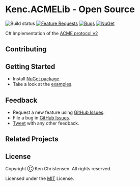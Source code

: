 # Kenc.ACMELib - Open Source
![Build status](https://kenc.visualstudio.com/ACME/_apis/build/status/Build)
[![Feature Requests](https://img.shields.io/github/issues/Kencdk/Kenc.ACMELib/feature-request.svg)](https://github.com/Kencdk/Kenc.ACMELib/issues?q=is%3Aopen+is%3Aissue+label%3Afeature-request+sort%3Areactions-%2B1-desc)
[![Bugs](https://img.shields.io/github/issues/Kencdk/Kenc.ACMELib/bug.svg)](https://github.com/Kencdk/Kenc.ACMELib/issues?utf8=✓&q=is%3Aissue+is%3Aopen+label%3Abug)
[![NuGet](https://img.shields.io/nuget/v/Kenc.ACMELib.svg)][NuGet]

C# Implementation of the [ACME protocol v2](https://tools.ietf.org/html/draft-ietf-acme-acme-11)

## Contributing

## Getting Started

* Install [NuGet package][NuGet].
* Take a look at the [examples](src/Examples/).

## Feedback

* Request a new feature using [GitHub Issues][].
* File a bug in [GitHub Issues][].
* [Tweet](https://twitter.com/kenmandk) with any other feedback.

## Related Projects


## License

Copyright Ⓒ Ken Christensen. All rights reserved.

Licensed under the [MIT](LICENSE) License.


[GitHub Issues]: https://github.com/Kencdk/Kenc.ACMELib/issues
[NuGet]: https://www.nuget.org/packages/Kenc.ACMELib/ "Kenc.ACMELib NuGet package"
